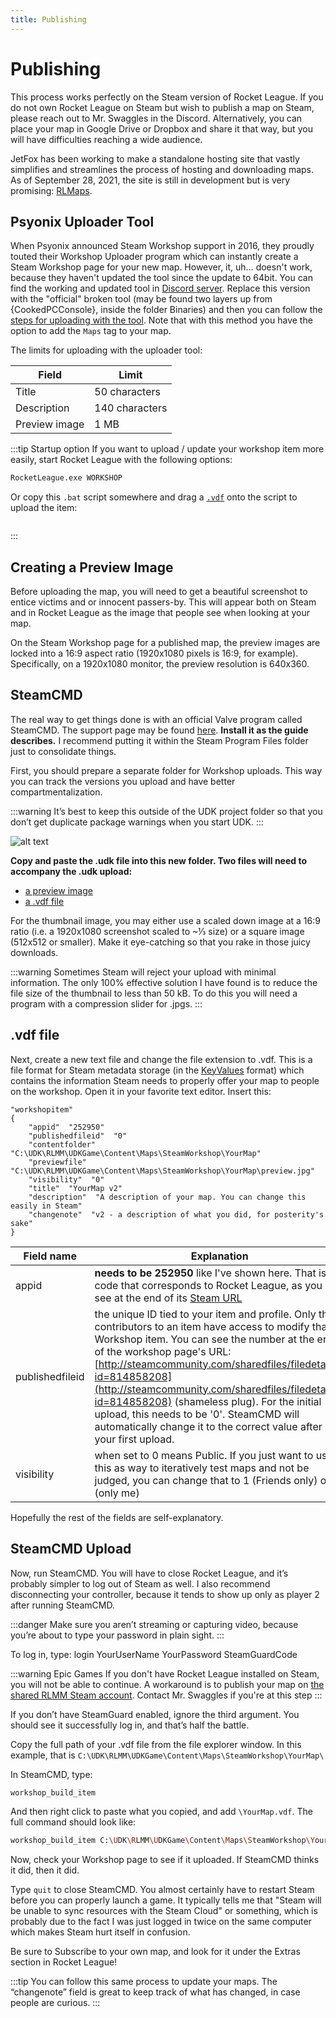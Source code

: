 ```yaml
---
title: Publishing
---
```

# Publishing

This process works perfectly on the Steam version of Rocket League. If you do not own Rocket League on Steam but wish to publish a map on Steam, please reach out to Mr. Swaggles in the Discord. Alternatively, you can place your map in Google Drive or Dropbox and share it that way, but you will have difficulties reaching a wide audience.

JetFox has been working to make a standalone hosting site that vastly simplifies and streamlines the process of hosting and downloading maps. As of September 28, 2021, the site is still in development but is very promising: [RLMaps](http://usa2.rocketleaguemaps.tk/view.php?mapid=133).

## Psyonix Uploader Tool

When Psyonix announced Steam Workshop support in 2016, they proudly touted their Workshop Uploader program which can instantly create a Steam Workshop page for your new map. However, it, uh… doesn't work, because they haven't updated the tool since the update to 64bit. You can find the working and updated tool in [Discord server](https://discord.com/channels/711882968200904715/713071168331972699/933414521987555428). Replace this version with the "official" broken tool (may be found two layers up from {CookedPCConsole}, inside the folder Binaries) and then you can follow the [steps for uploading with the tool](https://steamcommunity.com/sharedfiles/filedetails/?id=813629808). Note that with this method you have the option to add the `Maps` tag to your map.

The limits for uploading with the uploader tool:

| Field         | Limit          |
| ------------- | -------------- |
| Title         | 50 characters  |
| Description   | 140 characters |
| Preview image | 1 MB           |

:::tip Startup option
If you want to upload / update your workshop item more easily, start Rocket League with the following options:

```sh
RocketLeague.exe WORKSHOP
```

Or copy this `.bat` script somewhere and drag a [`.vdf`](#vdf-file) onto the script to upload the item:

```txt

```

:::

## Creating a Preview Image

Before uploading the map, you will need to get a beautiful screenshot to entice victims and or innocent passers-by. This will appear both on Steam and in Rocket League as the image that people see when looking at your map.

On the Steam Workshop page for a published map, the preview images are locked into a 16:9 aspect ratio (1920x1080 pixels is 16:9, for example). Specifically, on a 1920x1080 monitor, the preview resolution is 640x360.

## SteamCMD

The real way to get things done is with an official Valve program called SteamCMD. The support page may be found [here](https://developer.valvesoftware.com/wiki/SteamCMD). **Install it as the guide describes.** I recommend putting it within the Steam Program Files folder just to consolidate things.

First, you should prepare a separate folder for Workshop uploads. This way you can track the versions you upload and have better compartmentalization.

:::warning
It’s best to keep this outside of the UDK project folder so that you don’t get duplicate package warnings when you start UDK.
:::

![alt text](/images/multiplayer/image214.png "Nobody ever complains that their computer is too well organized")

**Copy and paste the .udk file into this new folder. Two files will need to accompany the .udk upload:**

* [a preview image](02_publishing.md#creating-a-preview-image)
* [a .vdf file](02_publishing.md#vdf-file)

For the thumbnail image, you may either use a scaled down image at a 16:9 ratio (i.e. a 1920x1080 screenshot scaled to ~⅓ size) or a square image (512x512 or smaller). Make it eye-catching so that you rake in those juicy downloads.

:::warning
Sometimes Steam will reject your upload with minimal information. The only 100% effective solution I have found is to reduce the file size of the thumbnail to less than 50 kB. To do this you will need a program with a compression slider for .jpgs.
:::

## .vdf file

Next, create a new text file and change the file extension to .vdf. This is a file format for Steam metadata storage (in the [KeyValues]() format) which contains the information Steam needs to properly offer your map to people on the workshop. Open it in your favorite text editor. Insert this:

```vdf
"workshopitem"
{
    "appid"  "252950"
    "publishedfileid"  "0"
    "contentfolder"  "C:\UDK\RLMM\UDKGame\Content\Maps\SteamWorkshop\YourMap"
    "previewfile"  "C:\UDK\RLMM\UDKGame\Content\Maps\SteamWorkshop\YourMap\preview.jpg"
    "visibility"  "0"
    "title"  "YourMap v2"
    "description"  "A description of your map. You can change this easily in Steam"
    "changenote"  "v2 - a description of what you did, for posterity's sake"
}
```

| Field name      | Explanation                                                                                                                                                                                                                                                                                                                                                                                                                                                                  |
| --------------- | ---------------------------------------------------------------------------------------------------------------------------------------------------------------------------------------------------------------------------------------------------------------------------------------------------------------------------------------------------------------------------------------------------------------------------------------------------------------------------- |
| appid           | **needs to be 252950** like I've shown here. That is the code that corresponds to Rocket League, as you can see at the end of its [Steam URL](http://store.steampowered.com/app/252950/)                                                                                                                                                                                                                                                                                     |
| publishedfileid | the unique ID tied to your item and profile. Only the contributors to an item have access to modify that Workshop item. You can see the number at the end of the workshop page's URL: [http://steamcommunity.com/sharedfiles/filedetails/?id=814858208](http://steamcommunity.com/sharedfiles/filedetails/?id=814858208) (shameless plug). For the initial upload, this needs to be '0'. SteamCMD will automatically change it to the correct value after your first upload. |
| visibility      | when set to 0 means Public. If you just want to use this as way to iteratively test maps and not be judged, you can change that to 1 (Friends only) or 2 (only me)                                                                                                                                                                                                                                                                                                           |

Hopefully the rest of the fields are self-explanatory.

## SteamCMD Upload

Now, run SteamCMD. You will have to close Rocket League, and it’s probably simpler to log out of Steam as well. I also recommend disconnecting your controller, because it tends to show up only as player 2 after running SteamCMD.

:::danger
Make sure you aren’t streaming or capturing video, because you’re about to type your password in plain sight.
:::

To log in, type:
login YourUserName YourPassword SteamGuardCode

:::warning Epic Games
If you don't have Rocket League installed on Steam, you will not be able to continue. A workaround is to publish your map on [the shared RLMM Steam account](https://steamcommunity.com/id/rocketleaguemapmaking). Contact Mr. Swaggles if you're at this step
:::

If you don’t have SteamGuard enabled, ignore the third argument. You should see it successfully log in, and that’s half the battle.

Copy the full path of your .vdf file from the file explorer window. In this example, that is `C:\UDK\RLMM\UDKGame\Content\Maps\SteamWorkshop\YourMap\`

In SteamCMD, type:

```sh
workshop_build_item
```

And then right click to paste what you copied, and add `\YourMap.vdf`.
The full command should look like:

```sh
workshop_build_item C:\UDK\RLMM\UDKGame\Content\Maps\SteamWorkshop\YourMap\YourMap.vdf
```

Now, check your Workshop page to see if it uploaded. If SteamCMD thinks it did, then it did.

Type `quit` to close SteamCMD. You almost certainly have to restart Steam before you can properly launch a game. It typically tells me that "Steam will be unable to sync resources with the Steam Cloud" or something, which is probably due to the fact I was just logged in twice on the same computer which makes Steam hurt itself in confusion.

Be sure to Subscribe to your own map, and look for it under the Extras section in Rocket League!

:::tip
You can follow this same process to update your maps. The “changenote” field is great to keep track of what has changed, in case people are curious.
:::
